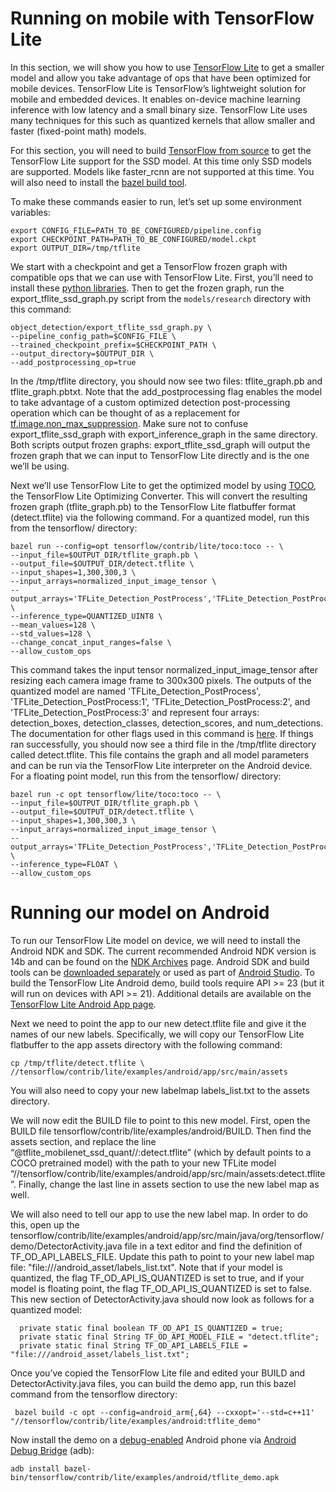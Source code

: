 # Running on mobile with TensorFlow Lite

In this section, we will show you how to use [TensorFlow
Lite](https://www.tensorflow.org/mobile/tflite/) to get a smaller model and
allow you take advantage of ops that have been optimized for mobile devices.
TensorFlow Lite is TensorFlow’s lightweight solution for mobile and embedded
devices. It enables on-device machine learning inference with low latency and a
small binary size. TensorFlow Lite uses many techniques for this such as
quantized kernels that allow smaller and faster (fixed-point math) models.

For this section, you will need to build [TensorFlow from
source](https://www.tensorflow.org/install/install_sources) to get the
TensorFlow Lite support for the SSD model. At this time only SSD models are supported.
Models like faster_rcnn are not supported at this time. You will also need to install the
[bazel build
tool](https://github.com/tensorflow/tensorflow/tree/master/tensorflow/examples/android#bazel).

To make these commands easier to run, let’s set up some environment variables:

```shell
export CONFIG_FILE=PATH_TO_BE_CONFIGURED/pipeline.config
export CHECKPOINT_PATH=PATH_TO_BE_CONFIGURED/model.ckpt
export OUTPUT_DIR=/tmp/tflite
```

We start with a checkpoint and get a TensorFlow frozen graph with compatible ops
that we can use with TensorFlow Lite. First, you’ll need to install these
[python
libraries](https://github.com/tensorflow/models/blob/master/research/object_detection/g3doc/installation.md).
Then to get the frozen graph, run the export_tflite_ssd_graph.py script from the
`models/research` directory with this command:

```shell
object_detection/export_tflite_ssd_graph.py \
--pipeline_config_path=$CONFIG_FILE \
--trained_checkpoint_prefix=$CHECKPOINT_PATH \
--output_directory=$OUTPUT_DIR \
--add_postprocessing_op=true
```

In the /tmp/tflite directory, you should now see two files: tflite_graph.pb and
tflite_graph.pbtxt. Note that the add_postprocessing flag enables the model to
take advantage of a custom optimized detection post-processing operation which
can be thought of as a replacement for
[tf.image.non_max_suppression](https://www.tensorflow.org/api_docs/python/tf/image/non_max_suppression).
Make sure not to confuse export_tflite_ssd_graph with export_inference_graph in
the same directory. Both scripts output frozen graphs: export_tflite_ssd_graph
will output the frozen graph that we can input to TensorFlow Lite directly and
is the one we’ll be using.

Next we’ll use TensorFlow Lite to get the optimized model by using
[TOCO](https://github.com/tensorflow/tensorflow/tree/master/tensorflow/contrib/lite/toco),
the TensorFlow Lite Optimizing Converter. This will convert the resulting frozen
graph (tflite_graph.pb) to the TensorFlow Lite flatbuffer format (detect.tflite)
via the following command. For a quantized model, run this from the tensorflow/
directory:

```shell
bazel run --config=opt tensorflow/contrib/lite/toco:toco -- \
--input_file=$OUTPUT_DIR/tflite_graph.pb \
--output_file=$OUTPUT_DIR/detect.tflite \
--input_shapes=1,300,300,3 \
--input_arrays=normalized_input_image_tensor \
--output_arrays='TFLite_Detection_PostProcess','TFLite_Detection_PostProcess:1','TFLite_Detection_PostProcess:2','TFLite_Detection_PostProcess:3' \
--inference_type=QUANTIZED_UINT8 \
--mean_values=128 \
--std_values=128 \
--change_concat_input_ranges=false \
--allow_custom_ops
```

This command takes the input tensor normalized_input_image_tensor after resizing
each camera image frame to 300x300 pixels. The outputs of the quantized model
are named 'TFLite_Detection_PostProcess', 'TFLite_Detection_PostProcess:1',
'TFLite_Detection_PostProcess:2', and 'TFLite_Detection_PostProcess:3' and
represent four arrays: detection_boxes, detection_classes, detection_scores, and
num_detections. The documentation for other flags used in this command is
[here](https://github.com/tensorflow/tensorflow/blob/master/tensorflow/contrib/lite/toco/g3doc/cmdline_reference.md).
If things ran successfully, you should now see a third file in the /tmp/tflite
directory called detect.tflite. This file contains the graph and all model
parameters and can be run via the TensorFlow Lite interpreter on the Android
device. For a floating point model, run this from the tensorflow/ directory:

```shell
bazel run -c opt tensorflow/lite/toco:toco -- \
--input_file=$OUTPUT_DIR/tflite_graph.pb \
--output_file=$OUTPUT_DIR/detect.tflite \
--input_shapes=1,300,300,3 \
--input_arrays=normalized_input_image_tensor \
--output_arrays='TFLite_Detection_PostProcess','TFLite_Detection_PostProcess:1','TFLite_Detection_PostProcess:2','TFLite_Detection_PostProcess:3'  \
--inference_type=FLOAT \
--allow_custom_ops
```

# Running our model on Android

To run our TensorFlow Lite model on device, we will need to install the Android
NDK and SDK. The current recommended Android NDK version is 14b and can be found
on the [NDK
Archives](https://developer.android.com/ndk/downloads/older_releases.html#ndk-14b-downloads)
page. Android SDK and build tools can be [downloaded
separately](https://developer.android.com/tools/revisions/build-tools.html) or
used as part of [Android
Studio](https://developer.android.com/studio/index.html). To build the
TensorFlow Lite Android demo, build tools require API >= 23 (but it will run on
devices with API >= 21). Additional details are available on the [TensorFlow
Lite Android App
page](https://github.com/tensorflow/tensorflow/tree/master/tensorflow/contrib/lite/java/demo/README.md).

Next we need to point the app to our new detect.tflite file and give it the
names of our new labels. Specifically, we will copy our TensorFlow Lite
flatbuffer to the app assets directory with the following command:

```shell
cp /tmp/tflite/detect.tflite \
//tensorflow/contrib/lite/examples/android/app/src/main/assets
```

You will also need to copy your new labelmap labels_list.txt to the assets
directory.

We will now edit the BUILD file to point to this new model. First, open the
BUILD file tensorflow/contrib/lite/examples/android/BUILD. Then find the assets
section, and replace the line “@tflite_mobilenet_ssd_quant//:detect.tflite”
(which by default points to a COCO pretrained model) with the path to your new
TFLite model
“//tensorflow/contrib/lite/examples/android/app/src/main/assets:detect.tflite”.
Finally, change the last line in assets section to use the new label map as
well.

We will also need to tell our app to use the new label map. In order to do this,
open up the
tensorflow/contrib/lite/examples/android/app/src/main/java/org/tensorflow/demo/DetectorActivity.java
file in a text editor and find the definition of TF_OD_API_LABELS_FILE. Update
this path to point to your new label map file:
"file:///android_asset/labels_list.txt". Note that if your model is quantized,
the flag TF_OD_API_IS_QUANTIZED is set to true, and if your model is floating
point, the flag TF_OD_API_IS_QUANTIZED is set to false. This new section of
DetectorActivity.java should now look as follows for a quantized model:

```shell
  private static final boolean TF_OD_API_IS_QUANTIZED = true;
  private static final String TF_OD_API_MODEL_FILE = "detect.tflite";
  private static final String TF_OD_API_LABELS_FILE = "file:///android_asset/labels_list.txt";
```

Once you’ve copied the TensorFlow Lite file and edited your BUILD and
DetectorActivity.java files, you can build the demo app, run this bazel command
from the tensorflow directory:

```shell
 bazel build -c opt --config=android_arm{,64} --cxxopt='--std=c++11'
"//tensorflow/contrib/lite/examples/android:tflite_demo"
```

Now install the demo on a
[debug-enabled](https://github.com/tensorflow/tensorflow/tree/master/tensorflow/examples/android#install)
Android phone via [Android Debug
Bridge](https://developer.android.com/studio/command-line/adb) (adb):

```shell
adb install bazel-bin/tensorflow/contrib/lite/examples/android/tflite_demo.apk
```
